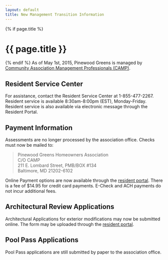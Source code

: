 ```yaml
---
layout: default
title: New Management Transition Information
---   
```

{% if page.title %}
# {{ page.title }}
 {% endif %}
As of May 1st, 2015, Pinewood Greens is managed by [Community Association Management Professionals (CAMP)](http://www.gocampmgmt.com/). 

## Resident Service Center

For assistance, contact the Resident Service Center at 1-855-477-2267.  Resident service is available 8:30am-8:00pm (EST), Monday-Friday.  Resident service is also available via electronic message through the Resident Portal.

## Payment Information

Assessments are no longer processed by the association office.  Checks must now be mailed to:

>Pinewood Greens Homeowners Association  
>C/O CAMP  
>211 E. Lombard Street, PMB/BOX #134  
>Baltimore, MD 21202-6102

Online Payment options are now available through the [resident portal](http://www.ciranet.com/ResidentPortal).  There is a fee of $14.95 for credit card payments.  E-Check and ACH payments do not incur additional fees.

## Architectural Review Applications

Architectural Applications for exterior modifications may now be submitted online.  The form may be uploaded through the [resident portal](http://www.ciranet.com/ResidentPortal).

## Pool Pass Applications

Pool Pass applications are still submitted by paper to the association office.

